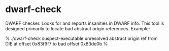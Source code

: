 # dwarf-check

DWARF checker. Looks for and reports insanities in DWARF info. This tool is designed primarily to locate bad abstract origin references. Example:

% ./dwarf-check suspect-executable
unresolved abstract origin ref from DIE at offset 0x83f9f7 to bad offset 0x83de0b
%

